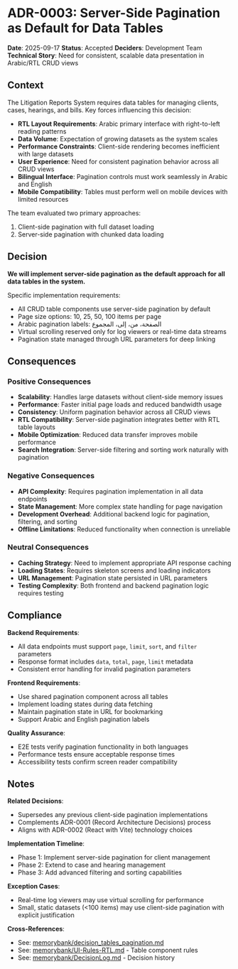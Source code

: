 # ADR-0003: Server-Side Pagination as Default for Data Tables

**Date**: 2025-09-17
**Status**: Accepted
**Deciders**: Development Team
**Technical Story**: Need for consistent, scalable data presentation in Arabic/RTL CRUD views

## Context

The Litigation Reports System requires data tables for managing clients, cases, hearings, and bills. Key forces influencing this decision:

- **RTL Layout Requirements**: Arabic primary interface with right-to-left reading patterns
- **Data Volume**: Expectation of growing datasets as the system scales
- **Performance Constraints**: Client-side rendering becomes inefficient with large datasets
- **User Experience**: Need for consistent pagination behavior across all CRUD views
- **Bilingual Interface**: Pagination controls must work seamlessly in Arabic and English
- **Mobile Compatibility**: Tables must perform well on mobile devices with limited resources

The team evaluated two primary approaches:
1. Client-side pagination with full dataset loading
2. Server-side pagination with chunked data loading

## Decision

**We will implement server-side pagination as the default approach for all data tables in the system.**

Specific implementation requirements:
- All CRUD table components use server-side pagination by default
- Page size options: 10, 25, 50, 100 items per page
- Arabic pagination labels: الصفحة، من، إلى، المجموع
- Virtual scrolling reserved only for log viewers or real-time data streams
- Pagination state managed through URL parameters for deep linking

## Consequences

### Positive Consequences
- **Scalability**: Handles large datasets without client-side memory issues
- **Performance**: Faster initial page loads and reduced bandwidth usage
- **Consistency**: Uniform pagination behavior across all CRUD views
- **RTL Compatibility**: Server-side pagination integrates better with RTL table layouts
- **Mobile Optimization**: Reduced data transfer improves mobile performance
- **Search Integration**: Server-side filtering and sorting work naturally with pagination

### Negative Consequences
- **API Complexity**: Requires pagination implementation in all data endpoints
- **State Management**: More complex state handling for page navigation
- **Development Overhead**: Additional backend logic for pagination, filtering, and sorting
- **Offline Limitations**: Reduced functionality when connection is unreliable

### Neutral Consequences
- **Caching Strategy**: Need to implement appropriate API response caching
- **Loading States**: Requires skeleton screens and loading indicators
- **URL Management**: Pagination state persisted in URL parameters
- **Testing Complexity**: Both frontend and backend pagination logic requires testing

## Compliance

**Backend Requirements**:
- All data endpoints must support `page`, `limit`, `sort`, and `filter` parameters
- Response format includes `data`, `total`, `page`, `limit` metadata
- Consistent error handling for invalid pagination parameters

**Frontend Requirements**:
- Use shared pagination component across all tables
- Implement loading states during data fetching
- Maintain pagination state in URL for bookmarking
- Support Arabic and English pagination labels

**Quality Assurance**:
- E2E tests verify pagination functionality in both languages
- Performance tests ensure acceptable response times
- Accessibility tests confirm screen reader compatibility

## Notes

**Related Decisions**:
- Supersedes any previous client-side pagination implementations
- Complements ADR-0001 (Record Architecture Decisions) process
- Aligns with ADR-0002 (React with Vite) technology choices

**Implementation Timeline**:
- Phase 1: Implement server-side pagination for client management
- Phase 2: Extend to case and hearing management
- Phase 3: Add advanced filtering and sorting capabilities

**Exception Cases**:
- Real-time log viewers may use virtual scrolling for performance
- Small, static datasets (<100 items) may use client-side pagination with explicit justification

**Cross-References**:
- See: [memorybank/decision_tables_pagination.md](../../memorybank/decision_tables_pagination.md)
- See: [memorybank/UI-Rules-RTL.md](../../memorybank/UI-Rules-RTL.md) - Table component rules
- See: [memorybank/DecisionLog.md](../../memorybank/DecisionLog.md) - Decision history